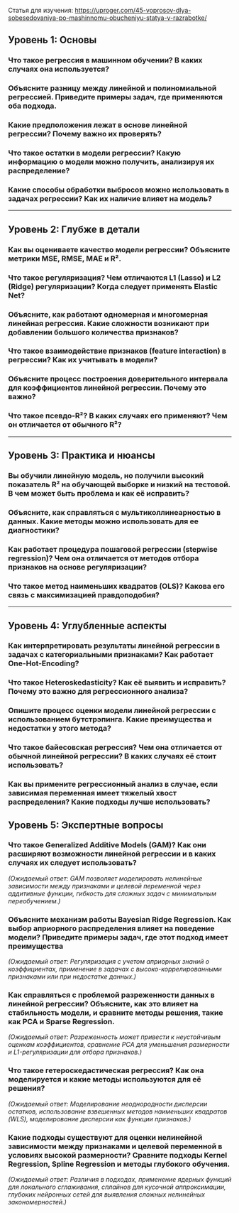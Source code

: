 Статья для изучения:
https://uproger.com/45-voprosov-dlya-sobesedovaniya-po-mashinnomu-obucheniyu-statya-v-razrabotke/

## Уровень 1: Основы

### Что такое регрессия в машинном обучении? В каких случаях она используется?


### Объясните разницу между линейной и полиномиальной регрессией. Приведите примеры задач, где применяются оба подхода.


### Какие предположения лежат в основе линейной регрессии? Почему важно их проверять?	


### Что такое остатки в модели регрессии? Какую информацию о модели можно получить, анализируя их распределение?


### Какие способы обработки выбросов можно использовать в задачах регрессии? Как их наличие влияет на модель?


---

## Уровень 2: Глубже в детали

### Как вы оцениваете качество модели регрессии? Объясните метрики MSE, RMSE, MAE и R².


### Что такое регуляризация? Чем отличаются L1 (Lasso) и L2 (Ridge) регуляризации? Когда следует применять Elastic Net?


### Объясните, как работают одномерная и многомерная линейная регрессия. Какие сложности возникают при добавлении большого количества признаков?


### Что такое взаимодействие признаков (feature interaction) в регрессии? Как их учитывать в модели?


### Объясните процесс построения доверительного интервала для коэффициентов линейной регрессии. Почему это важно?


### Что такое псевдо-R²? В каких случаях его применяют? Чем он отличается от обычного R²?


---

## Уровень 3: Практика и нюансы

### Вы обучили линейную модель, но получили высокий показатель R² на обучающей выборке и низкий на тестовой. В чем может быть проблема и как её исправить?


### Объясните, как справляться с мультиколлинеарностью в данных. Какие методы можно использовать для ее диагностики?


### Как работает процедура пошаговой регрессии (stepwise regression)? Чем она отличается от методов отбора признаков на основе регуляризации?


### Что такое метод наименьших квадратов (OLS)? Какова его связь с максимизацией правдоподобия?


---

## Уровень 4: Углубленные аспекты

### Как интерпретировать результаты линейной регрессии в задачах с категориальными признаками? Как работает One-Hot-Encoding?


### Что такое Heteroskedasticity? Как её выявить и исправить? Почему это важно для регрессионного анализа?


### Опишите процесс оценки модели линейной регрессии с использованием бутстрэпинга. Какие преимущества и недостатки у этого метода?


### Что такое байесовская регрессия? Чем она отличается от обычной линейной регрессии? В каких случаях её стоит использовать?


### Как вы примените регрессионный анализ в случае, если зависимая переменная имеет тяжелый хвост распределения? Какие подходы лучше использовать?


## Уровень 5: Экспертные вопросы

### Что такое Generalized Additive Models (GAM)? Как они расширяют возможности линейной регрессии и в каких случаях их следует использовать?

*(Ожидаемый ответ: GAM позволяет моделировать нелинейные зависимости между признаками и целевой переменной через аддитивные функции, гибкость для сложных задач с минимальным переобучением.)*
    
### Объясните механизм работы Bayesian Ridge Regression. Как выбор априорного распределения влияет на поведение модели? Приведите примеры задач, где этот подход имеет преимущества
    
*(Ожидаемый ответ: Регуляризация с учетом априорных знаний о коэффициентах, применение в задачах с высоко-коррелированными признаками или при недостатке данных.)*
    
### Как справляться с проблемой разреженности данных в линейной регрессии? Объясните, как это влияет на стабильность модели, и сравните методы решения, такие как PCA и Sparse Regression.

_(Ожидаемый ответ: Разреженность может привести к неустойчивым оценкам коэффициентов, сравнение PCA для уменьшения размерности и L1-регуляризации для отбора признаков.)_
    
### Что такое гетероскедастическая регрессия? Как она моделируется и какие методы используются для её решения?

 _(Ожидаемый ответ: Моделирование неоднородности дисперсии остатков, использование взвешенных методов наименьших квадратов (WLS), моделирование дисперсии как функции признаков.)_
    
### Какие подходы существуют для оценки нелинейной зависимости между признаками и целевой переменной в условиях высокой размерности? Сравните подходы Kernel Regression, Spline Regression и методы глубокого обучения. 

_(Ожидаемый ответ: Различия в подходах, применение ядерных функций для локального сглаживания, сплайнов для кусочной аппроксимации, глубоких нейронных сетей для выявления сложных нелинейных закономерностей.)_